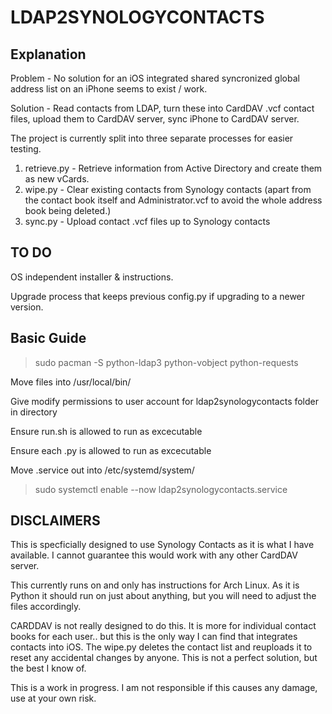 # **LDAP2SYNOLOGYCONTACTS**

## Explanation
Problem - No solution for an iOS integrated shared syncronized global address list on an iPhone seems to exist / work.

Solution - Read contacts from LDAP, turn these into CardDAV .vcf contact files, upload them to CardDAV server, sync iPhone to CardDAV server.

The project is currently split into three separate processes for easier testing.
1. retrieve.py - Retrieve information from Active Directory and create them as new vCards.
2. wipe.py - Clear existing contacts from Synology contacts (apart from the contact book itself and Administrator.vcf to avoid the whole address book being deleted.)
3. sync.py - Upload contact .vcf files up to Synology contacts

## TO DO
OS independent installer & instructions. 

Upgrade process that keeps previous config.py if upgrading to a newer version.


## Basic Guide

>sudo pacman -S python-ldap3 python-vobject python-requests

Move files into /usr/local/bin/ 

Give modify permissions to user account for ldap2synologycontacts folder in directory

Ensure run.sh is allowed to run as excecutable

Ensure each .py is allowed to run as excecutable

Move .service out into /etc/systemd/system/

>sudo systemctl enable --now ldap2synologycontacts.service

## DISCLAIMERS
This is specficially designed to use Synology Contacts as it is what I have available. I cannot guarantee this would work with any other CardDAV server.

This currently runs on and only has instructions for Arch Linux. As it is Python it should run on just about anything, but you will need to adjust the files accordingly.

CARDDAV is not really designed to do this. It is more for individual contact books for each user.. but this is the only way I can find that integrates contacts into iOS.
The wipe.py deletes the contact list and reuploads it to reset any accidental changes by anyone. This is not a perfect solution, but the best I know of.

This is a work in progress. I am not responsible if this causes any damage, use at your own risk.

